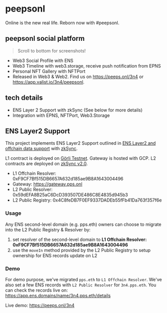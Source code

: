 # peepsonl

Online is the new real life. Reborn now with #peepsonl.

## peepsonl social platform

> Scroll to bottom for screenshots!

- Web3 Social Profile with ENS
- Web3 Timeline with web3.storage, receive push notification from EPNS
- Personal NFT Gallery with NFTPort
- Released in Web3 & Web2. Find us on https://peeps.onl/3n4 or https://app.valist.io/3n4/peepsonl.

## tech details

- ENS Layer 2 Support with zkSync (See below for more details)
- Integration with EPNS, NFTPort, Web3.Storage

## ENS Layer2 Support

This project implements ENS Layer2 Support outlined in [ENS Layer2 and offchain data support](https://docs.ens.domains/dapp-developer-guide/ens-l2-offchain) with [zkSync](https://zksync.io/).

L1 contract is deployed on [Görli Testnet](https://goerli.net/). Gateway is hosted with GCP. L2 contracts are deployed on [zkSync v2.0](https://v2-docs.zksync.io/dev/testnet/metamask.html).

- L1 Offchain Resolver: 0xF9CF7Bf515DB6657A632d185ae9B8A1643004496
- Gateway: https://gateway.pps.onl
- L2 Public Resolver: 0x59dEFA8B25aC6DcD393507DE486C8E4835d945b3
- L2 Public Registry: 0x4C8feDB7F0EF9337DADEb55fFb41Da763f357f6e

### Usage

Any ENS second-level domain (e.g. pps.eth) owners can choose to migrate into the L2 Public Registry & Resolver by:

1. set resolver of the second-level domain to **L1 Offchain Resolver: 0xF9CF7Bf515DB6657A632d185ae9B8A1643004496**
2. use the `moveIn` method provided by the L2 Public Registry to setup ownership for ENS records update on L2

### Demo

For demo purpose, we've migrated `pps.eth` to `L1 Offchain Resolver`. We've also set a few ENS records with `L2 Public Resolver` for `3n4.pps.eth`. You can check the records live on: https://app.ens.domains/name/3n4.pps.eth/details

Live demo: https://peeps.onl/3n4
